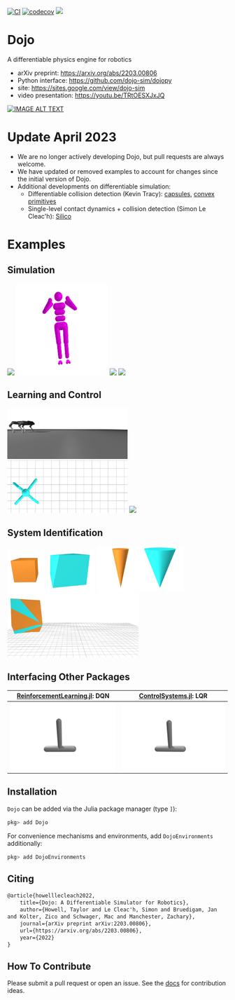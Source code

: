 [![CI](https://github.com/dojo-sim/Dojo.jl/actions/workflows/CI.yml/badge.svg)](https://github.com/dojo-sim/Dojo.jl/actions/workflows/CI.yml)
[![codecov](https://codecov.io/gh/dojo-sim/Dojo.jl/branch/main/graph/badge.svg?token=NMS3JQZ2OE)](https://codecov.io/gh/dojo-sim/Dojo.jl)
[![](https://img.shields.io/badge/docs-dev-blue.svg)](https://dojo-sim.github.io/Dojo.jl/dev)

# Dojo
A differentiable physics engine for robotics
- arXiv preprint: https://arxiv.org/abs/2203.00806
- Python interface: https://github.com/dojo-sim/dojopy
- site: https://sites.google.com/view/dojo-sim
- video presentation: https://youtu.be/TRtOESXJxJQ

[![IMAGE ALT TEXT](https://i.ytimg.com/vi/TRtOESXJxJQ/hq720.jpg?sqp=-oaymwEcCOgCEMoBSFXyq4qpAw4IARUAAIhCGAFwAcABBg==&rs=AOn4CLD1RdCHZ0Z1zSkv1N-PD0Ds79lDiA)](https://youtu.be/TRtOESXJxJQ "Dojo: A Differentiable Simulator for Robotics")

# Update April 2023
- We are no longer actively developing Dojo, but pull requests are always welcome.
- We have updated or removed examples to account for changes since the initial version of Dojo.
- Additional developments on differentiable simulation:
  - Differentiable collision detection (Kevin Tracy): [capsules](https://arxiv.org/abs/2207.00202), [convex primitives](https://arxiv.org/abs/2207.00669) 
  - Single-level contact dynamics + collision detection (Simon Le Cleac'h): [Silico](https://arxiv.org/pdf/2212.06764.pdf)

# Examples

## Simulation
<p float="left">
	<img src="docs/src/assets/animations/atlas_drop.gif" width="120"/>
	<img src="docs/src/assets//animations/astronaut.gif" width="210"/>
	<img src="docs/src/assets/animations/dzhanibekov.gif" width="180"/>
	<img src="docs/src/assets/animations/tippetop.gif" width="180"/>
</p>

## Learning and Control
<p float="left">
	<img src="docs/src/assets/animations/quadruped.gif" width="275"/>
	<img src="docs/src/assets/animations/ant_ars.gif" width="275"/>
	<img src="docs/src/assets/animations/quadrotor.gif" width="175"/>
</p>

## System Identification
<p float="left">
	<img src="docs/src/assets/animations/box_learning.gif" width="200"/>
	<img src="docs/src/assets/animations/cone_learning.gif" width="200"/>
	<img src="docs/src/assets/animations/box_toss.gif" width="300"/>
</p>


## Interfacing Other Packages
| [ReinforcementLearning.jl](https://github.com/JuliaReinforcementLearning/ReinforcementLearning.jl): DQN | [ControlSystems.jl](https://github.com/JuliaControl/ControlSystems.jl): LQR |
| - | -|
| <img src="docs/src/assets/animations/cartpole_rl.gif" width="250"/> | <img src="docs/src/assets/animations/cartpole_lqr.gif" width="250"/> |




## Installation

`Dojo` can be added via the Julia package manager (type `]`):
```julia
pkg> add Dojo
```
For convenience mechanisms and environments, add `DojoEnvironments` additionally:
```julia
pkg> add DojoEnvironments
```

## Citing
```
@article{howelllecleach2022,
	title={Dojo: A Differentiable Simulator for Robotics},
	author={Howell, Taylor and Le Cleac'h, Simon and Bruedigam, Jan and Kolter, Zico and Schwager, Mac and Manchester, Zachary},
	journal={arXiv preprint arXiv:2203.00806},
	url={https://arxiv.org/abs/2203.00806},
	year={2022}
}
```

## How To Contribute
Please submit a pull request or open an issue.
See the [docs](https://dojo-sim.github.io/Dojo.jl/dev/contributing.html) for contribution ideas.
